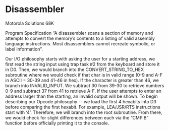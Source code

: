 # Disassembler
Motorola Solutions 68K

Program Specification
“A disassembler scans a section of memory and attempts to convert the memory’s contents to a listing of valid assembly language instructions. Most disassemblers cannot recreate symbolic, or label information”.

Our I/O philosophy starts with asking the user for a starting address, we first read the string input using trap task #2 from the keyboard and store it in D0. Then, we would branch into the CONVERT_STRING_TO_HEX subroutine where we would check if that char is in valid range (0-9 and A-F in ASCII = 30-39 and 41-46 in hex). If the character is greater than 46, we branch into INVALID_INPUT. We subtract 30 from 39-30 to retrieve numbers 0-9 and subtract 37 from 41 to retrieve A-F. If the user attempts to enter an address larger than the starting, an invalid output will be shown.
To begin describing our Opcode philosophy -- we load the first 4 hexabits into D3 before comparing the first hexabit. For example, LEA/JSR/RTS instructions start with ‘4’. Therefore, we will branch into the root subroutine. From there, we would check for slight differences between each via the “CMP.B” function before officially printing it to the console.
